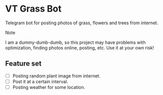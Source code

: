 # VT Grass Bot

Telegram bot for posting photos of grass, flowers and trees from internet.

> [!NOTE]
> I am a dummy-dumb-dumb, so this project may have problems with optimization, finding photos online, posting, etc. Use it at your own risk! 

## Feature set

- [ ] Posting random plant image from internet.
- [ ] Post it at a certain interval.
- [ ] Posting weather for some location.